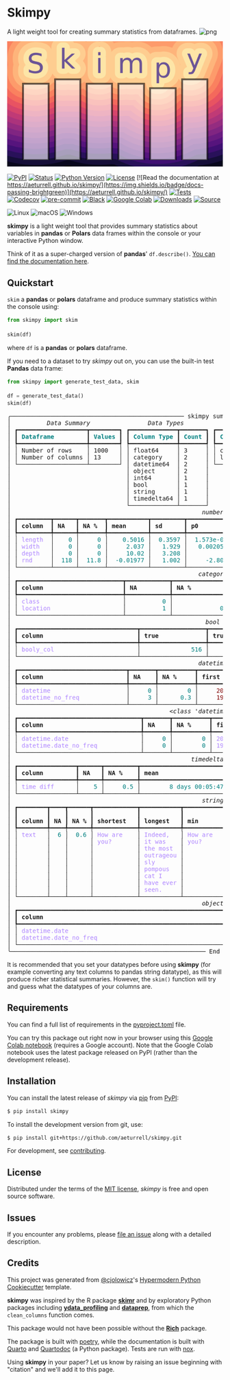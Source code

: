 # Skimpy

A light weight tool for creating summary statistics from dataframes.
![png](docs/logo.png)

![](logo.png)

[![PyPI](https://img.shields.io/pypi/v/skimpy.svg)](https://pypi.org/project/skimpy/)
[![Status](https://img.shields.io/pypi/status/skimpy.svg)](https://pypi.org/project/skimpy/)
[![Python Version](https://img.shields.io/pypi/pyversions/skimpy)](https://pypi.org/project/skimpy)
[![License](https://img.shields.io/pypi/l/skimpy)](https://opensource.org/licenses/MIT)
[![Read the documentation at https://aeturrell.github.io/skimpy/](https://img.shields.io/badge/docs-passing-brightgreen)](https://aeturrell.github.io/skimpy/)
[![Tests](https://github.com/aeturrell/skimpy/workflows/Tests/badge.svg)](https://github.com/aeturrell/skimpy/actions?workflow=Tests)
[![Codecov](https://codecov.io/gh/aeturrell/skimpy/branch/main/graph/badge.svg)](https://codecov.io/gh/aeturrell/skimpy)
[![pre-commit](https://img.shields.io/badge/pre--commit-enabled-brightgreen?logo=pre-commit&logoColor=white)](https://github.com/pre-commit/pre-commit)
[![Black](https://img.shields.io/badge/code%20style-black-000000.svg)](https://github.com/psf/black)
[![Google Colab](https://colab.research.google.com/assets/colab-badge.svg)](https://colab.research.google.com/gist/aeturrell/7bf183c559dc1d15ab7e7aaac39ea0ed/skimpy_demo.ipynb)
[![Downloads](https://static.pepy.tech/badge/skimpy)](https://pepy.tech/project/skimpy)
[![Source](https://img.shields.io/badge/source%20code-github-lightgrey?style=for-the-badge)](https://github.com/aeturrell/skimpy)

![Linux](https://img.shields.io/badge/Linux-FCC624?style=for-the-badge&logo=linux&logoColor=black)
![macOS](https://img.shields.io/badge/mac%20os-000000?style=for-the-badge&logo=macos&logoColor=F0F0F0)
![Windows](https://img.shields.io/badge/Windows-0078D6?style=for-the-badge&logo=windows&logoColor=white)



**skimpy** is a light weight tool that provides summary statistics about variables in **pandas** or **Polars** data frames within the console or your interactive Python window.

Think of it as a super-charged version of **pandas**' `df.describe()`.
[You can find the documentation here](https://aeturrell.github.io/skimpy/).

## Quickstart

`skim` a **pandas** or **polars** dataframe and produce summary statistics within the console
using:

```python
from skimpy import skim

skim(df)
```

where `df` is a **pandas** or **polars** dataframe.

If you need to a dataset to try *skimpy* out on, you can use the built-in test **Pandas** data frame:


```python
from skimpy import generate_test_data, skim

df = generate_test_data()
skim(df)
```


<pre style="white-space:pre;overflow-x:auto;line-height:normal;font-family:Menlo,'DejaVu Sans Mono',consolas,'Courier New',monospace">╭──────────────────────────────────────────────── skimpy summary ─────────────────────────────────────────────────╮
│ <span style="font-style: italic">         Data Summary         </span> <span style="font-style: italic">      Data Types       </span> <span style="font-style: italic">       Categories        </span>                                │
│ ┏━━━━━━━━━━━━━━━━━━━┳━━━━━━━━┓ ┏━━━━━━━━━━━━━┳━━━━━━━┓ ┏━━━━━━━━━━━━━━━━━━━━━━━┓                                │
│ ┃<span style="color: #008080; text-decoration-color: #008080; font-weight: bold"> Dataframe         </span>┃<span style="color: #008080; text-decoration-color: #008080; font-weight: bold"> Values </span>┃ ┃<span style="color: #008080; text-decoration-color: #008080; font-weight: bold"> Column Type </span>┃<span style="color: #008080; text-decoration-color: #008080; font-weight: bold"> Count </span>┃ ┃<span style="color: #008080; text-decoration-color: #008080; font-weight: bold"> Categorical Variables </span>┃                                │
│ ┡━━━━━━━━━━━━━━━━━━━╇━━━━━━━━┩ ┡━━━━━━━━━━━━━╇━━━━━━━┩ ┡━━━━━━━━━━━━━━━━━━━━━━━┩                                │
│ │ Number of rows    │ 1000   │ │ float64     │ 3     │ │ class                 │                                │
│ │ Number of columns │ 13     │ │ category    │ 2     │ │ location              │                                │
│ └───────────────────┴────────┘ │ datetime64  │ 2     │ └───────────────────────┘                                │
│                                │ object      │ 2     │                                                          │
│                                │ int64       │ 1     │                                                          │
│                                │ bool        │ 1     │                                                          │
│                                │ string      │ 1     │                                                          │
│                                │ timedelta64 │ 1     │                                                          │
│                                └─────────────┴───────┘                                                          │
│ <span style="font-style: italic">                                                    number                                                    </span>  │
│ ┏━━━━━━━━━┳━━━━━━┳━━━━━━━┳━━━━━━━━━━━┳━━━━━━━━━┳━━━━━━━━━━━━┳━━━━━━━━━┳━━━━━━━━━━━━┳━━━━━━━━┳━━━━━━━┳━━━━━━━━┓  │
│ ┃<span style="font-weight: bold"> column  </span>┃<span style="font-weight: bold"> NA   </span>┃<span style="font-weight: bold"> NA %  </span>┃<span style="font-weight: bold"> mean      </span>┃<span style="font-weight: bold"> sd      </span>┃<span style="font-weight: bold"> p0         </span>┃<span style="font-weight: bold"> p25     </span>┃<span style="font-weight: bold"> p50        </span>┃<span style="font-weight: bold"> p75    </span>┃<span style="font-weight: bold"> p100  </span>┃<span style="font-weight: bold"> hist   </span>┃  │
│ ┡━━━━━━━━━╇━━━━━━╇━━━━━━━╇━━━━━━━━━━━╇━━━━━━━━━╇━━━━━━━━━━━━╇━━━━━━━━━╇━━━━━━━━━━━━╇━━━━━━━━╇━━━━━━━╇━━━━━━━━┩  │
│ │ <span style="color: #af87ff; text-decoration-color: #af87ff">length </span> │ <span style="color: #008080; text-decoration-color: #008080">   0</span> │ <span style="color: #008080; text-decoration-color: #008080">    0</span> │ <span style="color: #008080; text-decoration-color: #008080">   0.5016</span> │ <span style="color: #008080; text-decoration-color: #008080"> 0.3597</span> │ <span style="color: #008080; text-decoration-color: #008080"> 1.573e-06</span> │ <span style="color: #008080; text-decoration-color: #008080">  0.134</span> │ <span style="color: #008080; text-decoration-color: #008080">    0.4976</span> │ <span style="color: #008080; text-decoration-color: #008080">0.8602</span> │ <span style="color: #008080; text-decoration-color: #008080">    1</span> │ <span style="color: #008000; text-decoration-color: #008000">▇▃▃▃▅▇</span> │  │
│ │ <span style="color: #af87ff; text-decoration-color: #af87ff">width  </span> │ <span style="color: #008080; text-decoration-color: #008080">   0</span> │ <span style="color: #008080; text-decoration-color: #008080">    0</span> │ <span style="color: #008080; text-decoration-color: #008080">    2.037</span> │ <span style="color: #008080; text-decoration-color: #008080">  1.929</span> │ <span style="color: #008080; text-decoration-color: #008080">  0.002057</span> │ <span style="color: #008080; text-decoration-color: #008080">  0.603</span> │ <span style="color: #008080; text-decoration-color: #008080">     1.468</span> │ <span style="color: #008080; text-decoration-color: #008080"> 2.953</span> │ <span style="color: #008080; text-decoration-color: #008080">13.91</span> │ <span style="color: #008000; text-decoration-color: #008000"> ▇▃▁  </span> │  │
│ │ <span style="color: #af87ff; text-decoration-color: #af87ff">depth  </span> │ <span style="color: #008080; text-decoration-color: #008080">   0</span> │ <span style="color: #008080; text-decoration-color: #008080">    0</span> │ <span style="color: #008080; text-decoration-color: #008080">    10.02</span> │ <span style="color: #008080; text-decoration-color: #008080">  3.208</span> │ <span style="color: #008080; text-decoration-color: #008080">         2</span> │ <span style="color: #008080; text-decoration-color: #008080">      8</span> │ <span style="color: #008080; text-decoration-color: #008080">        10</span> │ <span style="color: #008080; text-decoration-color: #008080">    12</span> │ <span style="color: #008080; text-decoration-color: #008080">   20</span> │ <span style="color: #008000; text-decoration-color: #008000">▁▃▇▆▃▁</span> │  │
│ │ <span style="color: #af87ff; text-decoration-color: #af87ff">rnd    </span> │ <span style="color: #008080; text-decoration-color: #008080"> 118</span> │ <span style="color: #008080; text-decoration-color: #008080"> 11.8</span> │ <span style="color: #008080; text-decoration-color: #008080"> -0.01977</span> │ <span style="color: #008080; text-decoration-color: #008080">  1.002</span> │ <span style="color: #008080; text-decoration-color: #008080">    -2.809</span> │ <span style="color: #008080; text-decoration-color: #008080">-0.7355</span> │ <span style="color: #008080; text-decoration-color: #008080">-0.0007736</span> │ <span style="color: #008080; text-decoration-color: #008080">0.6639</span> │ <span style="color: #008080; text-decoration-color: #008080">3.717</span> │ <span style="color: #008000; text-decoration-color: #008000">▁▅▇▅▁ </span> │  │
│ └─────────┴──────┴───────┴───────────┴─────────┴────────────┴─────────┴────────────┴────────┴───────┴────────┘  │
│ <span style="font-style: italic">                                                   category                                                   </span>  │
│ ┏━━━━━━━━━━━━━━━━━━━━━━━━━━━━━┳━━━━━━━━━━━━┳━━━━━━━━━━━━━━━━━┳━━━━━━━━━━━━━━━━━━━━━━━━━┳━━━━━━━━━━━━━━━━━━━━━┓  │
│ ┃<span style="font-weight: bold"> column                      </span>┃<span style="font-weight: bold"> NA         </span>┃<span style="font-weight: bold"> NA %            </span>┃<span style="font-weight: bold"> ordered                 </span>┃<span style="font-weight: bold"> unique              </span>┃  │
│ ┡━━━━━━━━━━━━━━━━━━━━━━━━━━━━━╇━━━━━━━━━━━━╇━━━━━━━━━━━━━━━━━╇━━━━━━━━━━━━━━━━━━━━━━━━━╇━━━━━━━━━━━━━━━━━━━━━┩  │
│ │ <span style="color: #af87ff; text-decoration-color: #af87ff">class                      </span> │ <span style="color: #008080; text-decoration-color: #008080">         0</span> │ <span style="color: #008080; text-decoration-color: #008080">              0</span> │ <span style="color: #00d7ff; text-decoration-color: #00d7ff">False                  </span> │ <span style="color: #008080; text-decoration-color: #008080">                  2</span> │  │
│ │ <span style="color: #af87ff; text-decoration-color: #af87ff">location                   </span> │ <span style="color: #008080; text-decoration-color: #008080">         1</span> │ <span style="color: #008080; text-decoration-color: #008080">            0.1</span> │ <span style="color: #00d7ff; text-decoration-color: #00d7ff">False                  </span> │ <span style="color: #008080; text-decoration-color: #008080">                  5</span> │  │
│ └─────────────────────────────┴────────────┴─────────────────┴─────────────────────────┴─────────────────────┘  │
│ <span style="font-style: italic">                                                     bool                                                     </span>  │
│ ┏━━━━━━━━━━━━━━━━━━━━━━━━━━━━━━━━━┳━━━━━━━━━━━━━━━━━━┳━━━━━━━━━━━━━━━━━━━━━━━━━━━━━━━━┳━━━━━━━━━━━━━━━━━━━━━━┓  │
│ ┃<span style="font-weight: bold"> column                          </span>┃<span style="font-weight: bold"> true             </span>┃<span style="font-weight: bold"> true rate                      </span>┃<span style="font-weight: bold"> hist                 </span>┃  │
│ ┡━━━━━━━━━━━━━━━━━━━━━━━━━━━━━━━━━╇━━━━━━━━━━━━━━━━━━╇━━━━━━━━━━━━━━━━━━━━━━━━━━━━━━━━╇━━━━━━━━━━━━━━━━━━━━━━┩  │
│ │ <span style="color: #af87ff; text-decoration-color: #af87ff">booly_col                      </span> │ <span style="color: #008080; text-decoration-color: #008080">             516</span> │ <span style="color: #008080; text-decoration-color: #008080">                          0.52</span> │ <span style="color: #008000; text-decoration-color: #008000">       ▇    ▇       </span> │  │
│ └─────────────────────────────────┴──────────────────┴────────────────────────────────┴──────────────────────┘  │
│ <span style="font-style: italic">                                                   datetime                                                   </span>  │
│ ┏━━━━━━━━━━━━━━━━━━━━━━━━━━━━━━┳━━━━━━━┳━━━━━━━━━━┳━━━━━━━━━━━━━━━━━━━━┳━━━━━━━━━━━━━━━━━━━┳━━━━━━━━━━━━━━━━━┓  │
│ ┃<span style="font-weight: bold"> column                       </span>┃<span style="font-weight: bold"> NA    </span>┃<span style="font-weight: bold"> NA %     </span>┃<span style="font-weight: bold"> first              </span>┃<span style="font-weight: bold"> last              </span>┃<span style="font-weight: bold"> frequency       </span>┃  │
│ ┡━━━━━━━━━━━━━━━━━━━━━━━━━━━━━━╇━━━━━━━╇━━━━━━━━━━╇━━━━━━━━━━━━━━━━━━━━╇━━━━━━━━━━━━━━━━━━━╇━━━━━━━━━━━━━━━━━┩  │
│ │ <span style="color: #af87ff; text-decoration-color: #af87ff">datetime                    </span> │ <span style="color: #008080; text-decoration-color: #008080">    0</span> │ <span style="color: #008080; text-decoration-color: #008080">       0</span> │ <span style="color: #800000; text-decoration-color: #800000">    2018-01-31    </span> │ <span style="color: #800000; text-decoration-color: #800000">   2101-04-30    </span> │ <span style="color: #af87ff; text-decoration-color: #af87ff">ME             </span> │  │
│ │ <span style="color: #af87ff; text-decoration-color: #af87ff">datetime_no_freq            </span> │ <span style="color: #008080; text-decoration-color: #008080">    3</span> │ <span style="color: #008080; text-decoration-color: #008080">     0.3</span> │ <span style="color: #800000; text-decoration-color: #800000">    1992-01-05    </span> │ <span style="color: #800000; text-decoration-color: #800000">   2023-03-04    </span> │ <span style="color: #af87ff; text-decoration-color: #af87ff">None           </span> │  │
│ └──────────────────────────────┴───────┴──────────┴────────────────────┴───────────────────┴─────────────────┘  │
│ <span style="font-style: italic">                                           &lt;class 'datetime.date'&gt;                                            </span>  │
│ ┏━━━━━━━━━━━━━━━━━━━━━━━━━━━━━━━━━━┳━━━━━━━┳━━━━━━━━━━┳━━━━━━━━━━━━━━━━━━┳━━━━━━━━━━━━━━━━━━┳━━━━━━━━━━━━━━━━┓  │
│ ┃<span style="font-weight: bold"> column                           </span>┃<span style="font-weight: bold"> NA    </span>┃<span style="font-weight: bold"> NA %     </span>┃<span style="font-weight: bold"> first            </span>┃<span style="font-weight: bold"> last             </span>┃<span style="font-weight: bold"> frequency      </span>┃  │
│ ┡━━━━━━━━━━━━━━━━━━━━━━━━━━━━━━━━━━╇━━━━━━━╇━━━━━━━━━━╇━━━━━━━━━━━━━━━━━━╇━━━━━━━━━━━━━━━━━━╇━━━━━━━━━━━━━━━━┩  │
│ │ <span style="color: #af87ff; text-decoration-color: #af87ff">datetime.date                   </span> │ <span style="color: #008080; text-decoration-color: #008080">    0</span> │ <span style="color: #008080; text-decoration-color: #008080">       0</span> │ <span style="color: #af87ff; text-decoration-color: #af87ff">2018-01-31      </span> │ <span style="color: #af87ff; text-decoration-color: #af87ff">2101-04-30      </span> │ <span style="color: #af87ff; text-decoration-color: #af87ff">ME            </span> │  │
│ │ <span style="color: #af87ff; text-decoration-color: #af87ff">datetime.date_no_freq           </span> │ <span style="color: #008080; text-decoration-color: #008080">    0</span> │ <span style="color: #008080; text-decoration-color: #008080">       0</span> │ <span style="color: #af87ff; text-decoration-color: #af87ff">1992-01-05      </span> │ <span style="color: #af87ff; text-decoration-color: #af87ff">2023-03-04      </span> │ <span style="color: #af87ff; text-decoration-color: #af87ff">None          </span> │  │
│ └──────────────────────────────────┴───────┴──────────┴──────────────────┴──────────────────┴────────────────┘  │
│ <span style="font-style: italic">                                                 timedelta64                                                  </span>  │
│ ┏━━━━━━━━━━━━━━━━┳━━━━━━┳━━━━━━━━━┳━━━━━━━━━━━━━━━━━━━━━━━━┳━━━━━━━━━━━━━━━━━━━━━━━━┳━━━━━━━━━━━━━━━━━━━━━━━━┓  │
│ ┃<span style="font-weight: bold"> column         </span>┃<span style="font-weight: bold"> NA   </span>┃<span style="font-weight: bold"> NA %    </span>┃<span style="font-weight: bold"> mean                   </span>┃<span style="font-weight: bold"> median                 </span>┃<span style="font-weight: bold"> max                    </span>┃  │
│ ┡━━━━━━━━━━━━━━━━╇━━━━━━╇━━━━━━━━━╇━━━━━━━━━━━━━━━━━━━━━━━━╇━━━━━━━━━━━━━━━━━━━━━━━━╇━━━━━━━━━━━━━━━━━━━━━━━━┩  │
│ │ <span style="color: #af87ff; text-decoration-color: #af87ff">time diff     </span> │ <span style="color: #008080; text-decoration-color: #008080">   5</span> │ <span style="color: #008080; text-decoration-color: #008080">    0.5</span> │ <span style="color: #008080; text-decoration-color: #008080">       8 days 00:05:47</span> │ <span style="color: #008080; text-decoration-color: #008080">       0 days 00:00:00</span> │ <span style="color: #008080; text-decoration-color: #008080">      26 days 00:00:00</span> │  │
│ └────────────────┴──────┴─────────┴────────────────────────┴────────────────────────┴────────────────────────┘  │
│ <span style="font-style: italic">                                                    string                                                    </span>  │
│ ┏━━━━━━━━┳━━━━┳━━━━━━┳━━━━━━━━━━━━┳━━━━━━━━━━━┳━━━━━━━━━━━━┳━━━━━━━━━━━┳━━━━━━━━━━━━┳━━━━━━━━━━━┳━━━━━━━━━━━━┓  │
│ ┃<span style="font-weight: bold">        </span>┃<span style="font-weight: bold">    </span>┃<span style="font-weight: bold">      </span>┃<span style="font-weight: bold">            </span>┃<span style="font-weight: bold">           </span>┃<span style="font-weight: bold">            </span>┃<span style="font-weight: bold">           </span>┃<span style="font-weight: bold"> chars per  </span>┃<span style="font-weight: bold"> words per </span>┃<span style="font-weight: bold"> total      </span>┃  │
│ ┃<span style="font-weight: bold"> column </span>┃<span style="font-weight: bold"> NA </span>┃<span style="font-weight: bold"> NA % </span>┃<span style="font-weight: bold"> shortest   </span>┃<span style="font-weight: bold"> longest   </span>┃<span style="font-weight: bold"> min        </span>┃<span style="font-weight: bold"> max       </span>┃<span style="font-weight: bold"> row        </span>┃<span style="font-weight: bold"> row       </span>┃<span style="font-weight: bold"> words      </span>┃  │
│ ┡━━━━━━━━╇━━━━╇━━━━━━╇━━━━━━━━━━━━╇━━━━━━━━━━━╇━━━━━━━━━━━━╇━━━━━━━━━━━╇━━━━━━━━━━━━╇━━━━━━━━━━━╇━━━━━━━━━━━━┩  │
│ │ <span style="color: #af87ff; text-decoration-color: #af87ff">text  </span> │ <span style="color: #008080; text-decoration-color: #008080"> 6</span> │ <span style="color: #008080; text-decoration-color: #008080"> 0.6</span> │ <span style="color: #af87ff; text-decoration-color: #af87ff">How are   </span> │ <span style="color: #af87ff; text-decoration-color: #af87ff">Indeed,  </span> │ <span style="color: #af87ff; text-decoration-color: #af87ff">How are   </span> │ <span style="color: #af87ff; text-decoration-color: #af87ff">What     </span> │ <span style="color: #008080; text-decoration-color: #008080">      31.1</span> │ <span style="color: #008080; text-decoration-color: #008080">      5.8</span> │ <span style="color: #008080; text-decoration-color: #008080">      5761</span> │  │
│ │        │    │      │ <span style="color: #af87ff; text-decoration-color: #af87ff">you?      </span> │ <span style="color: #af87ff; text-decoration-color: #af87ff">it was   </span> │ <span style="color: #af87ff; text-decoration-color: #af87ff">you?      </span> │ <span style="color: #af87ff; text-decoration-color: #af87ff">weather! </span> │            │           │            │  │
│ │        │    │      │            │ <span style="color: #af87ff; text-decoration-color: #af87ff">the most </span> │            │           │            │           │            │  │
│ │        │    │      │            │ <span style="color: #af87ff; text-decoration-color: #af87ff">outrageou</span> │            │           │            │           │            │  │
│ │        │    │      │            │ <span style="color: #af87ff; text-decoration-color: #af87ff">sly      </span> │            │           │            │           │            │  │
│ │        │    │      │            │ <span style="color: #af87ff; text-decoration-color: #af87ff">pompous  </span> │            │           │            │           │            │  │
│ │        │    │      │            │ <span style="color: #af87ff; text-decoration-color: #af87ff">cat I    </span> │            │           │            │           │            │  │
│ │        │    │      │            │ <span style="color: #af87ff; text-decoration-color: #af87ff">have ever</span> │            │           │            │           │            │  │
│ │        │    │      │            │ <span style="color: #af87ff; text-decoration-color: #af87ff">seen.    </span> │            │           │            │           │            │  │
│ └────────┴────┴──────┴────────────┴───────────┴────────────┴───────────┴────────────┴───────────┴────────────┘  │
│ <span style="font-style: italic">                                                    object                                                    </span>  │
│ ┏━━━━━━━━━━━━━━━━━━━━━━━━━━━━━━━━━━━━━━━━━━━━━━━━━━━━━━━━━━━━━━━━━━━━━━━━━┳━━━━━━━━━━━━━━┳━━━━━━━━━━━━━━━━━━━┓  │
│ ┃<span style="font-weight: bold"> column                                                                  </span>┃<span style="font-weight: bold"> NA           </span>┃<span style="font-weight: bold"> NA %              </span>┃  │
│ ┡━━━━━━━━━━━━━━━━━━━━━━━━━━━━━━━━━━━━━━━━━━━━━━━━━━━━━━━━━━━━━━━━━━━━━━━━━╇━━━━━━━━━━━━━━╇━━━━━━━━━━━━━━━━━━━┩  │
│ │ <span style="color: #af87ff; text-decoration-color: #af87ff">datetime.date                                                          </span> │ <span style="color: #008080; text-decoration-color: #008080">           0</span> │ <span style="color: #008080; text-decoration-color: #008080">                0</span> │  │
│ │ <span style="color: #af87ff; text-decoration-color: #af87ff">datetime.date_no_freq                                                  </span> │ <span style="color: #008080; text-decoration-color: #008080">           0</span> │ <span style="color: #008080; text-decoration-color: #008080">                0</span> │  │
│ └─────────────────────────────────────────────────────────────────────────┴──────────────┴───────────────────┘  │
╰────────────────────────────────────────────────────── End ──────────────────────────────────────────────────────╯
</pre>



It is recommended that you set your datatypes before using **skimpy** (for example converting any text columns to pandas string datatype), as this will produce richer statistical summaries. However, the `skim()` function will try and guess what the datatypes of your columns are.

## Requirements

You can find a full list of requirements in the [pyproject.toml](https://github.com/aeturrell/skimpy/blob/main/pyproject.toml) file.

You can try this package out right now in your browser using this
[Google Colab notebook](https://colab.research.google.com/gist/aeturrell/7bf183c559dc1d15ab7e7aaac39ea0ed/skimpy_demo.ipynb)
(requires a Google account). Note that the Google Colab notebook uses the latest package released on PyPI (rather than the development release).

## Installation

You can install the latest release of *skimpy* via
[pip](https://pip.pypa.io/) from [PyPI](https://pypi.org/):

```bash
$ pip install skimpy
```

To install the development version from git, use:

```bash
$ pip install git+https://github.com/aeturrell/skimpy.git
```

For development, see [contributing](contributing.qmd).

## License

Distributed under the terms of the [MIT license](https://opensource.org/licenses/MIT), *skimpy* is free and open source software.

## Issues

If you encounter any problems, please [file an issue](https://github.com/aeturrell/skimpy/issues) along with a detailed description.

## Credits

This project was generated from [\@cjolowicz](https://github.com/cjolowicz)\'s [Hypermodern Python Cookiecutter](https://github.com/cjolowicz/cookiecutter-hypermodern-python) template.

**skimpy** was inspired by the R package [**skimr**](https://docs.ropensci.org/skimr/articles/skimr.html) and by exploratory Python packages including [**ydata_profiling**](https://docs.profiling.ydata.ai) and [**dataprep**](https://dataprep.ai/), from which the `clean_columns` function comes.

This package would not have been possible without the [**Rich**](https://github.com/Textualize/rich) package.

The package is built with [poetry](https://python-poetry.org/), while the documentation is built with [Quarto](https://quarto.org/) and [Quartodoc](https://github.com/machow/quartodoc) (a Python package). Tests are run with [nox](https://nox.thea.codes/en/stable/).

Using **skimpy** in your paper? Let us know by raising an issue beginning with "citation" and we'll add it to this page.
